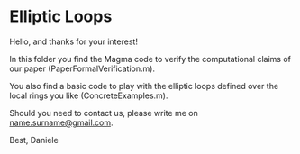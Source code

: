 # Elliptic Loops
Hello, and thanks for your interest!

In this folder you find the Magma code to verify the computational claims of our paper (PaperFormalVerification.m).

You also find a basic code to play with the elliptic loops defined over the local rings you like (ConcreteExamples.m).

Should you need to contact us, please write me on name.surname@gmail.com.

Best,
Daniele
